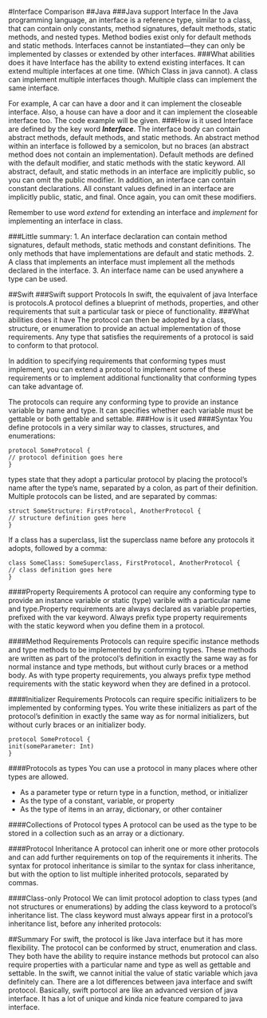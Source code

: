 #Interface Comparison
##Java
###Java support Interface
In the Java programming language, an interface is a reference type, similar to a class, that can contain only constants, method signatures, default methods, static methods, and nested types. Method bodies exist only for default methods and static methods. Interfaces cannot be instantiated—they can only be implemented by classes or extended by other interfaces.
###What abilities does it have
Interface has the ability to extend existing interfaces. It can extend multiple interfaces at one time. (Which
Class in java cannot). A class can implement multiple interfaces though. Multiple class can implement the same interface.

For example, A car can have a door and it can implement the closeable interface.
Also, a house can have a door and it can implement the closeable interface too.
The code example will be given.
###How is it used
Interface are defined by the key word _**Interface**_. The interface body can contain abstract methods, default methods, and static methods. An abstract method within an interface is followed by a semicolon, but no braces (an abstract method does not contain an implementation). Default methods are defined with the default modifier, and static methods with the static keyword. All abstract, default, and static methods in an interface are implicitly public, so you can omit the public modifier.
In addition, an interface can contain constant declarations. All constant values defined in an interface are implicitly public, static, and final. Once again, you can omit these modifiers.

Remember to use word _extend_ for extending an interface and _implement_ for implementing an interface in class.

###Little summary:
    1. An interface declaration can contain method signatures, default methods, static methods and constant
    definitions. The only methods that have implementations are default and static methods.
    2. A class that implements an interface must implement all the methods declared in the interface.
    3. An interface name can be used anywhere a type can be used.

##Swift
###Swift support Protocols
In swift, the equivalent of java Interface is protocols.A protocol defines a blueprint of methods, properties, and other requirements that suit a particular task or piece of functionality.
###What abilities does it have
The protocol can then be adopted by a class, structure, or enumeration to provide an actual implementation of those requirements. Any type that satisfies the requirements of a protocol is said to conform to that protocol.

In addition to specifying requirements that conforming types must implement, you can extend a protocol to implement some of these requirements or to implement additional functionality that conforming types can take advantage of.

The protocols can require any conforming type to provide an instance variable by name and type. It can specifies whether each variable must be gettable or both gettable and settable.
###How is it used
####Syntax
You define protocols in a very similar way to classes, structures, and enumerations:

    protocol SomeProtocol {
    // protocol definition goes here
    }
types state that they adopt a particular protocol by placing the protocol’s name after the type’s name, separated by a colon, as part of their definition. Multiple protocols can be listed, and are separated by commas:

    struct SomeStructure: FirstProtocol, AnotherProtocol {
    // structure definition goes here
    }
If a class has a superclass, list the superclass name before any protocols it adopts, followed by a comma:

    class SomeClass: SomeSuperclass, FirstProtocol, AnotherProtocol {
    // class definition goes here
    }
####Property Requirements
A protocol can require any conforming type to provide an instance variable or static (type) varible with a particular
name and type.Property requirements are always declared as variable properties, prefixed with the var keyword.
Always prefix type property requirements with the static keyword when you define them in a protocol.

####Method Requirements
Protocols can require specific instance methods and type methods to be implemented by conforming types. These methods are written as part of the protocol’s definition in exactly the same way as for normal instance and type methods, but without curly braces or a method body.
As with type property requirements, you always prefix type method requirements with the static keyword when they are defined in a protocol.

####Initializer Requirements
Protocols can require specific initializers to be implemented by conforming types. You write these initializers as part of the protocol’s definition in exactly the same way as for normal initializers, but without curly braces or an initializer body.

    protocol SomeProtocol {
    init(someParameter: Int)
    }

####Protocols as types
You can use a protocol in many places where other types are allowed.
* As a parameter type or return type in a function, method, or initializer
* As the type of a constant, variable, or property
* As the type of items in an array, dictionary, or other container

####Collections of  Protocol types
A protocol can be used as the type to be stored in a collection such as an array or a dictionary.

####Protocol Inheritance
A protocol can inherit one or more other protocols and can add further requirements on top of the requirements it inherits. The syntax for protocol inheritance is similar to the syntax for class inheritance, but with the option to list multiple inherited protocols, separated by commas.

####Class-only Protocol
We can limit protocol adoption to class types (and not structures or enumerations) by adding the class keyword to a protocol’s inheritance list. The class keyword must always appear first in a protocol’s inheritance list, before any inherited protocols:


##Summary
For swift, the protocol is like Java interface but it has more flexibility. The protocol can be conformed by struct, enumeration and class. They both have the ability to
require instance methods but protocol can also require properties with a particular name and type as well as gettable and settable. In the swift, we cannot initial the value of static
variable which java definitely can. There are a lot differences between java interface and swift protocol. Basically, swift portocol
are like an advanced version of java interface. It has a lot of unique and kinda nice feature compared to java interface.